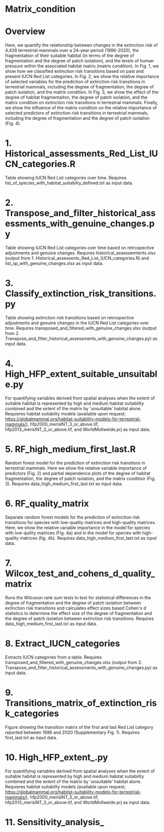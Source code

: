 # Matrix_condition

# Overview

Here, we quantify the relationship between changes in the extinction risk of 4,426 terrestrial mammals over a 24-year period (1996-2020), the fragmentation of their suitable habitat (in terms of the degree of fragmentation and the degree of patch isolation), and the levels of human pressure within the associated habitat matrix (matrix condition). In Fig. 1, we show how we classified extinction risk transitions based on past and present IUCN Red List categories. In Fig. 2, we show the relative importance of selected variables for the prediction of extinction risk transitions in terrestrial mammals, including the degree of fragmentation, the degree of patch isolation, and the matrix condition. In Fig. 3, we show the effect of the degree of habitat fragmentaiton, the degree of patch isolation, and the matrix condition on extinction risk transitions in terrestrial mammals. Finally, we show the influence of the matrix condition on the relative importance of selected predictors of extinction risk transitions in terrestrial mammals, including the degree of fragmentation and the degree of patch isolation (Fig. 4).

# 1. Historical_assessments_Red_List_IUCN_categories.R
Table showing IUCN Red List categories over time. Requires list_of_species_with_habitat_suitabilty_defined.txt as input data. 

# 2. Transpose_and_filter_historical_assessments_with_genuine_changes.py
Table showing IUCN Red List categories over time based on retrospective adjustments and genuine changes. Requires historical_assessemtents.xlsx (output from 1. Historical_assessents_Red_List_IUCN_categories.R) and list_sp_with_genuine_changes.xlsx as input data.

# 3. Classify_extinction_risk_transitions.py
Table showing extinction risk transitions based on retrospective adjustments and genuine changes in the IUCN Red List categories over time. Requires transposed_and_filtered_with_genuine_changes.xlsx (output from 2. Transpose_and_filter_historical_assessments_with_genuine_changes.py) as input data. 

# 4. High_HFP_extent_suitable_unsuitable.py
For quantifying variables derived from spatial analyses when the extent of suitable habitat is represented by high and medium habitat suitability combined and the extent of the matrix by 'unsuitable' habitat alone. Requieres habitat suitabilty models (available upon request; https://globalmammal.org/habitat-suitability-models-for-terrestrial-mammals/), hfp2000_merisINT_3_or_above.tif, hfp2013_merisINT_3_or_above.tif, and WorldMollweide.prj as input data. 

# 5. RF_high_medium_first_last.R
Random forest model for the prediction of extinction risk transtions in terrestrial mammals. Here we show the relative variable importance of predictors (Fig. 2) and partial dependence plots of the degree of habitat fragmentation, the degree of patch isolation, and the matrix condition (Fig. 3). Requires data_high_medium_first_last.txt as input data.

# 6. RF_quality_matrix
Separate random forest models for the prediction of extinction risk transitions for species with low-quality matrices and high-quality matrices. Here, we show the relative variable importance in the model for species with low-quility matrices (Fig. 4a) and in the model for species with high-quality matrices (fig. 4b). Requires data_high_medium_first_last.txt as input data. 

# 7. Wilcox_test_and_cohens_d_quality_matrix
Runs the Wilcoxon rank sum tests to test for statistical differences in the degree of fragmentation and the degree of patch isolation between extinction risk transitions and calculates effect sizes based Cohen's d statistics to determine the effect size of the degree of fragmentation and the degree of patch isolation between extinction risk transitions. Requires data_high_medium_first_last.txt as input data.

# 8. Extract_IUCN_categories
Extracts IUCN categories from a table. Requires transposed_and_filtered_with_genuine_changes.xlsx (output from 2. Transpose_and_filter_historical_assessments_with_genuine_changes.py) as input data.

# 9. Transitions_matrix_of_extinction_risk_categories
Figure showing the transition matrix of the first and last Red List category reported between 1996 and 2020 (Supplementary Fig. 1). Requires first_last.txt as input data.

# 10. High_HFP_extent_.py
For quantifying variables derived from spatial analyses when the extent of suitable habitat is represented by high and medium habitat suitability combined and the extent of the matrix by 'unsuitable' habitat alone. Requieres habitat suitabilty models (available upon request; https://globalmammal.org/habitat-suitability-models-for-terrestrial-mammals/), hfp2000_merisINT_3_or_above.tif, hfp2013_merisINT_3_or_above.tif, and WorldMollweide.prj as input data. 

# 11. Sensitivity_analysis_
